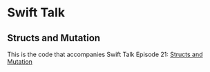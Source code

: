 # Swift Talk
## Structs and Mutation

This is the code that accompanies Swift Talk Episode 21: [Structs and Mutation](https://talk.objc.io/episodes/S01E21-structs-and-mutation)
